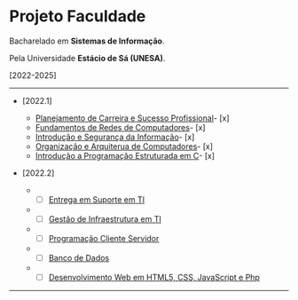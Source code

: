 # Projeto Faculdade

Bacharelado em **Sistemas de Informação**.

Pela Universidade **Estácio de Sá (UNESA)**.

[2022-2025]

---

* [2022.1]
    * [Planejamento de Carreira e Sucesso Profissional](/docs/2022.1/fundamentos-de-redes-de-computadores.md)- [x]
    * [Fundamentos de Redes de Computadores](/docs/2022.1/introducao-a-programacao-estruturada-em-c.md)- [x]
    * [Introdução e Segurança da Informação](/docs/2022.1/introducao-e-seguranca-da-informacao.md)- [x]
    * [Organização e Arquiterua de Computadores](/docs/2022.1/organizacao-e-arquiterua-de-computadores.md)- [x]
    * [Introdução a Programação Estruturada em C](/docs/2022.1/planejamento-de-carreira-e-sucesso-profissional.md)- [x]

* [2022.2]
    * - [ ] [Entrega em Suporte em TI]()
    * - [ ] [Gestão de Infraestrutura em TI]()
    * - [ ] [Programação Cliente Servidor]()
    * - [ ] [Banco de Dados]()
    * - [ ] [Desenvolvimento Web em HTML5, CSS, JavaScript e Php]()

---